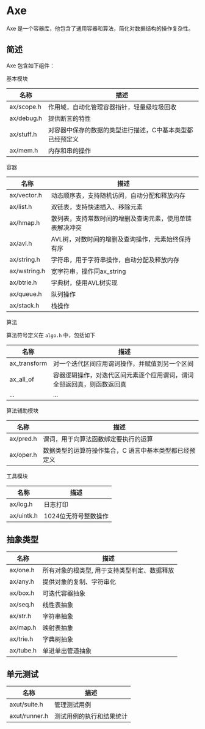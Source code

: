# Axe #

Axe 是一个容器库，他包含了通用容器和算法，简化对数据结构的操作复杂性。

## 简述 ##

Axe 包含如下组件：

基本模块

| 名称         | 描述 |
|---           |---   |
| ax/scope.h   | 作用域，自动化管理容器指针，轻量级垃圾回收 |
| ax/debug.h   | 提供断言的特性 |
| ax/stuff.h   | 对容器中保存的数据的类型进行描述，C中基本类型都已经预定义 |
| ax/mem.h     | 内存和串的操作 |

容器

| 名称          | 描述 |
|---            |---   |
| ax/vector.h   | 动态顺序表，支持随机访问，自动分配和释放内存 |
| ax/list.h     | 双链表，支持快速插入、移除元素 |
| ax/hmap.h     | 散列表，支持常数时间的增删及查询元素，使用单链表解决冲突 |
| ax/avl.h      | AVL树，对数时间的增删及查询操作，元素始终保持有序 |
| ax/string.h   | 字符串，用于字符串操作，自动分配及释放内存 |
| ax/wstring.h  | 宽字符串，操作同ax\_string |
| ax/btrie.h    | 字典树，使用AVL树实现 |
| ax/queue.h    | 队列操作 |
| ax/stack.h    | 栈操作 |

算法

算法符号定义在 `algo.h` 中，包括如下

| 名称          | 描述 |
|---            |---   |
| ax\_transform | 对一个迭代区间应用谓词操作，并赋值到另一个区间 |
| ax\_all\_of   | 容器逻辑操作，对迭代区间元素逐个应用谓词，谓词全部返回真，则函数返回真 |
| ...           | ... |

算法辅助模块

| 名称          | 描述 |
|---            |---   |
| ax/pred.h     | 谓词，用于向算法函数绑定要执行的运算 |
| ax/oper.h     | 数据类型的运算符操作集合，C 语言中基本类型都已经预定义 |

工具模块

| 名称          | 描述 |
|---            |---   |
| ax/log.h      | 日志打印 |
| ax/uintk.h    | 1024位无符号整数操作 |

## 抽象类型 ##

| 名称          | 描述 |
|---            |---   |
| ax/one.h      | 所有对象的根类型, 用于支持类型判定、数据释放 |
| ax/any.h      | 提供对象的复制、字符串化 |
| ax/box.h      | 可迭代容器抽象 |
| ax/seq.h      | 线性表抽象 |
| ax/str.h      | 字符串抽象 |
| ax/map.h      | 映射表抽象 |
| ax/trie.h     | 字典树抽象 |
| ax/tube.h     | 单进单出管道抽象 |

## 单元测试 ##

| 名称          | 描述 |
|---            |---   |
| axut/suite.h  | 管理测试用例 |
| axut/runner.h | 测试用例的执行和结果统计 |

